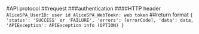 #API protocol
##request
###authentication
####HTTP header
`
AliceSPA_UserID: user id
AliceSPA_WebToekn: web token
`
##return format
`
{
    'status': 'SUCCESS' or 'FAILURE',
    'errors': [errorCode],
    'data': data,
    'APIException': APIException info (OPTION)
}
`